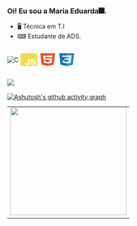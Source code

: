 ###  Oi! Eu sou a Maria Eduarda🎆.
- 🖥 Técnica em T.I
- ⌨ Estudante de ADS. 
<link rel="stylesheet" href="https://cdn.jsdelivr.net/gh/devicons/devicon@v2.15.1/devicon.min.css">


<div style="display: inline_block"><br>
  <img align="center" alt="C" height="30" width="40" src="https://cdn.jsdelivr.net/gh/devicons/devicon/icons/c/c-original.svg" />
  <img align="center" alt="Rafa-Js" height="30" width="40" src="https://raw.githubusercontent.com/devicons/devicon/master/icons/javascript/javascript-plain.svg">
  <img align="center" alt="HTML" height="30" width="40" src="https://raw.githubusercontent.com/devicons/devicon/master/icons/html5/html5-original.svg">
  <img align="center" alt="CSS" height="30" width="40" src="https://raw.githubusercontent.com/devicons/devicon/master/icons/css3/css3-original.svg">
</div>

##

<div style="flexwrap: nowrap";>
  <a href="https://github.com/madumendes">
  <img src="https://github-profile-trophy.vercel.app/?username=carolbarbosa101&theme=dracula&row=2&no-bg=true&column=3&margin-w=15&margin-h=15" />
</div>

<p>

  
</p>

[![Ashutosh's github activity graph](https://github-readme-activity-graph.vercel.app/graph?username=madumendes&bg_color=3c2a2a&color=cc9289&line=cc9289&point=b99284&area=true&hide_border=true)](https://github.com/ashutosh00710/github-readme-activity-graph)

<div align="center">
  <table>
    <tr>
      <td> <img height="250" width="270" src="https://media.giphy.com/media/ssYTQOB9SkwvgsLhEk/giphy.gif"></td>
  </table>
</div>
